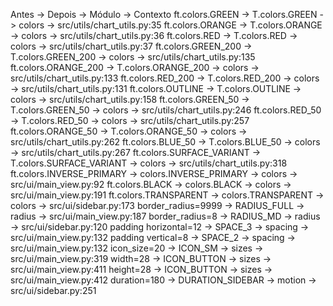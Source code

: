 Antes -> Depois -> Módulo -> Contexto
ft.colors.GREEN -> T.colors.GREEN -> colors -> src/utils/chart_utils.py:35
ft.colors.ORANGE -> T.colors.ORANGE -> colors -> src/utils/chart_utils.py:36
ft.colors.RED -> T.colors.RED -> colors -> src/utils/chart_utils.py:37
ft.colors.GREEN_200 -> T.colors.GREEN_200 -> colors -> src/utils/chart_utils.py:135
ft.colors.ORANGE_200 -> T.colors.ORANGE_200 -> colors -> src/utils/chart_utils.py:133
ft.colors.RED_200 -> T.colors.RED_200 -> colors -> src/utils/chart_utils.py:131
ft.colors.OUTLINE -> T.colors.OUTLINE -> colors -> src/utils/chart_utils.py:158
ft.colors.GREEN_50 -> T.colors.GREEN_50 -> colors -> src/utils/chart_utils.py:246
ft.colors.RED_50 -> T.colors.RED_50 -> colors -> src/utils/chart_utils.py:257
ft.colors.ORANGE_50 -> T.colors.ORANGE_50 -> colors -> src/utils/chart_utils.py:262
ft.colors.BLUE_50 -> T.colors.BLUE_50 -> colors -> src/utils/chart_utils.py:267
ft.colors.SURFACE_VARIANT -> T.colors.SURFACE_VARIANT -> colors -> src/utils/chart_utils.py:318
ft.colors.INVERSE_PRIMARY -> colors.INVERSE_PRIMARY -> colors -> src/ui/main_view.py:92
ft.colors.BLACK -> colors.BLACK -> colors -> src/ui/main_view.py:191
ft.colors.TRANSPARENT -> colors.TRANSPARENT -> colors -> src/ui/sidebar.py:173
border_radius=9999 -> RADIUS_FULL -> radius -> src/ui/main_view.py:187
border_radius=8 -> RADIUS_MD -> radius -> src/ui/sidebar.py:120
padding horizontal=12 -> SPACE_3 -> spacing -> src/ui/main_view.py:132
padding vertical=8 -> SPACE_2 -> spacing -> src/ui/main_view.py:132
icon_size=20 -> ICON_SM -> sizes -> src/ui/main_view.py:319
width=28 -> ICON_BUTTON -> sizes -> src/ui/main_view.py:411
height=28 -> ICON_BUTTON -> sizes -> src/ui/main_view.py:412
duration=180 -> DURATION_SIDEBAR -> motion -> src/ui/sidebar.py:251
